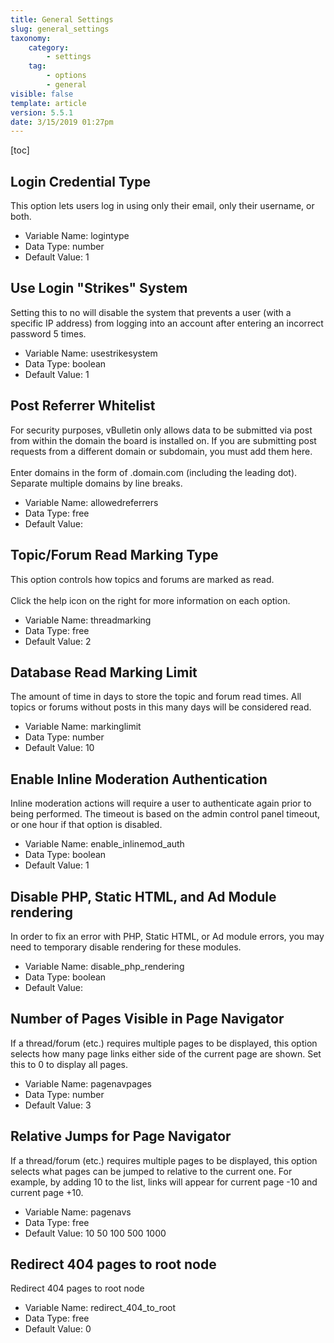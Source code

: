 ```yaml
---
title: General Settings
slug: general_settings
taxonomy:
    category:
        - settings
    tag:
        - options
        - general
visible: false
template: article
version: 5.5.1
date: 3/15/2019 01:27pm
---
```


[toc]

## Login Credential Type
This option lets users log in using only their email, only their username, or both.



- Variable Name: logintype
- Data Type: number
- Default Value: 1

## Use Login "Strikes" System
Setting this to no will disable the system that prevents a user (with a specific IP address) from logging into an account after entering an incorrect password 5 times.



- Variable Name: usestrikesystem
- Data Type: boolean
- Default Value: 1

## Post Referrer Whitelist
For security purposes, vBulletin only allows data to be submitted via post from within the domain the board is installed on. If you are submitting post requests from a different domain or subdomain, you must add them here.
<br /><br />
Enter domains in the form of .domain.com (including the leading dot). Separate multiple domains by line breaks.



- Variable Name: allowedreferrers
- Data Type: free
- Default Value: 

## Topic/Forum Read Marking Type
This option controls how topics and forums are marked as read.<br />
<br />
Click the help icon on the right for more information on each option.



- Variable Name: threadmarking
- Data Type: free
- Default Value: 2

## Database Read Marking Limit
The amount of time in days to store the topic and forum read times. All topics or forums without posts in this many days will be considered read.



- Variable Name: markinglimit
- Data Type: number
- Default Value: 10

## Enable Inline Moderation Authentication
Inline moderation actions will require a user to authenticate again prior to being performed. The timeout is based on the admin control panel timeout, or one hour if that option is disabled.



- Variable Name: enable_inlinemod_auth
- Data Type: boolean
- Default Value: 1

## Disable PHP, Static HTML, and Ad Module rendering
In order to fix an error with PHP, Static HTML, or Ad module errors, you may need to temporary disable rendering for these modules.



- Variable Name: disable_php_rendering
- Data Type: boolean
- Default Value: 

## Number of Pages Visible in Page Navigator
If a thread/forum (etc.) requires multiple pages to be displayed, this option selects how many page links either side of the current page are shown. Set this to 0 to display all pages.



- Variable Name: pagenavpages
- Data Type: number
- Default Value: 3

## Relative Jumps for Page Navigator
If a thread/forum (etc.) requires multiple pages to be displayed, this option selects what pages can be jumped to relative to the current one. For example, by adding 10 to the list, links will appear for current page -10 and current page +10.



- Variable Name: pagenavs
- Data Type: free
- Default Value: 10 50 100 500 1000

## Redirect 404 pages to root node
Redirect 404 pages to root node



- Variable Name: redirect_404_to_root
- Data Type: free
- Default Value: 0

